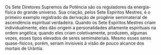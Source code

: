 ﻿Os Sete Diretores Supremos da Potência são os reguladores da energia-física do grande universo. Sua criação, pelos Sete Espíritos Mestres, é o primeiro exemplo registrado da derivação de progênie semimaterial de ascendência espiritual verdadeira. Quando os Sete Espíritos Mestres criam individualmente, eles dão origem a personalidades altamente espirituais na ordem angélica; quando eles criam coletivamente, produzem, algumas vezes, esses tipos elevados de seres semimateriais. Mesmo esses seres quase-físicos, porém, seriam invisíveis à visão de pouco alcance dos mortais de Urântia.
